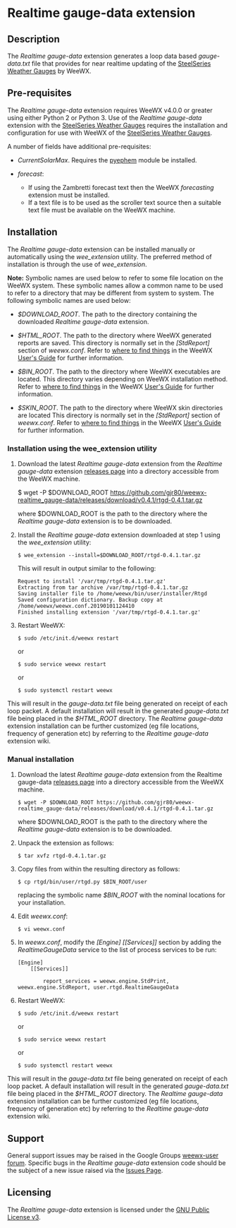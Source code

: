 # Realtime gauge-data extension #

## Description ##

The *Realtime gauge-data* extension generates a loop data based *gauge-data.txt* file that provides for near realtime updating of the [SteelSeries Weather Gauges](https://github.com/mcrossley/SteelSeries-Weather-Gauges "SteelSeries Weather Gauges on GitHub") by WeeWX.

## Pre-requisites ##

The *Realtime gauge-data* extension requires WeeWX v4.0.0 or greater using either Python 2 or Python 3. Use of the *Realtime gauge-data* extension with the [SteelSeries Weather Gauges](https://github.com/mcrossley/SteelSeries-Weather-Gauges "SteelSeries Weather Gauges on GitHub") requires the installation and configuration for use with WeeWX of the [SteelSeries Weather Gauges](https://github.com/mcrossley/SteelSeries-Weather-Gauges "SteelSeries Weather Gauges on GitHub").

A number of fields have additional pre-requisites:

-   *CurrentSolarMax*. Requires the [pyephem](http://weewx.com/docs/setup.htm "pyephem installation") module be installed.
-   *forecast*:

    -   If using the Zambretti forecast text then the WeeWX *forecasting* extension must be installed.
    -   If a text file is to be used as the scroller text source then a suitable text file must be available on the WeeWX machine.

## Installation ##

The *Realtime gauge-data* extension can be installed manually or automatically using the *wee_extension* utility. The preferred method of installation is through the use of *wee_extension*.

**Note:**   Symbolic names are used below to refer to some file location on the WeeWX system. These symbolic names allow a common name to be used to refer to a directory that may be different from system to system. The following symbolic names are used below:

-   *$DOWNLOAD_ROOT*. The path to the directory containing the downloaded *Realtime gauge-data* extension.

-   *$HTML_ROOT*. The path to the directory where WeeWX generated reports are saved. This directory is normally set in the *[StdReport]* section of *weewx.conf*. Refer to [where to find things](http://weewx.com/docs/usersguide.htm#Where_to_find_things "where to find things") in the WeeWX [User's Guide](http://weewx.com/docs/usersguide.htm "User's Guide to the WeeWX Weather System") for further information.

-   *$BIN_ROOT*. The path to the directory where WeeWX executables are located. This directory varies depending on WeeWX installation method. Refer to [where to find things](http://weewx.com/docs/usersguide.htm#Where_to_find_things "where to find things") in the WeeWX [User's Guide](http://weewx.com/docs/usersguide.htm "User's Guide to the WeeWX Weather System") for further information.

-   *$SKIN_ROOT*. The path to the directory where WeeWX skin directories are located This directory is normally set in the *[StdReport]* section of *weewx.conf*. Refer to [where to find things](http://weewx.com/docs/usersguide.htm#Where_to_find_things "where to find things") in the WeeWX [User's Guide](http://weewx.com/docs/usersguide.htm "User's Guide to the WeeWX Weather System") for further information.

### Installation using the wee_extension utility ###

1.  Download the latest *Realtime gauge-data* extension from the *Realtime gauge-data* extension [releases page](https://github.com/gjr80/weewx-realtime_gauge-data/releases) into a directory accessible from the WeeWX machine.


       $ wget -P $DOWNLOAD_ROOT https://github.com/gjr80/weewx-realtime_gauge-data/releases/download/v0.4.1/rtgd-0.4.1.tar.gz

    where $DOWNLOAD_ROOT is the path to the directory where the *Realtime gauge-data* extension is to be downloaded.

2.  Install the *Realtime gauge-data* extension downloaded at step 1 using the *wee_extension* utility:

        $ wee_extension --install=$DOWNLOAD_ROOT/rtgd-0.4.1.tar.gz

    This will result in output similar to the following:

        Request to install '/var/tmp/rtgd-0.4.1.tar.gz'
        Extracting from tar archive /var/tmp/rtgd-0.4.1.tar.gz
        Saving installer file to /home/weewx/bin/user/installer/Rtgd
        Saved configuration dictionary. Backup copy at /home/weewx/weewx.conf.20190101124410
        Finished installing extension '/var/tmp/rtgd-0.4.1.tar.gz'

3.  Restart WeeWX:

        $ sudo /etc/init.d/weewx restart

    or

        $ sudo service weewx restart
        
    or
    
        $ sudo systemctl restart weewx

This will result in the *gauge-data.txt* file being generated on receipt of each loop packet. A default installation will result in the generated *gauge-data.txt* file being placed in the *$HTML_ROOT* directory. The *Realtime gauge-data* extension installation can be further customized (eg file locations, frequency of generation etc) by referring to the *Realtime gauge-data* extension wiki.

### Manual installation ###

1.  Download the latest *Realtime gauge-data* extension from the Realtime gauge-data [releases page](https://github.com/gjr80/weewx-realtime_gauge-data/releases) into a directory accessible from the WeeWX machine.

        $ wget -P $DOWNLOAD_ROOT https://github.com/gjr80/weewx-realtime_gauge-data/releases/download/v0.4.1/rtgd-0.4.1.tar.gz

    where $DOWNLOAD_ROOT is the path to the directory where the *Realtime gauge-data* extension is to be downloaded.

2.  Unpack the extension as follows:

        $ tar xvfz rtgd-0.4.1.tar.gz

3.  Copy files from within the resulting directory as follows:

        $ cp rtgd/bin/user/rtgd.py $BIN_ROOT/user

    replacing the symbolic name *$BIN_ROOT* with the nominal locations for your installation.

4.  Edit *weewx.conf*:

        $ vi weewx.conf

5.  In *weewx.conf*, modify the *[Engine] [[Services]]* section by adding the *RealtimeGaugeData* service to the list of process services to be run:

        [Engine]
            [[Services]]

                report_services = weewx.engine.StdPrint, weewx.engine.StdReport, user.rtgd.RealtimeGaugeData

6.  Restart WeeWX:

        $ sudo /etc/init.d/weewx restart

    or

        $ sudo service weewx restart

    or

        $ sudo systemctl restart weewx

This will result in the *gauge-data.txt* file being generated on receipt of each loop packet. A default installation will result in the generated *gauge-data.txt* file being placed in the *$HTML_ROOT* directory. The *Realtime gauge-data* extension installation can be further customized (eg file locations, frequency of generation etc) by referring to the *Realtime gauge-data* extension wiki.

## Support ##

General support issues may be raised in the Google Groups [weewx-user forum](https://groups.google.com/group/weewx-user "Google Groups weewx-user forum"). Specific bugs in the *Realtime gauge-data* extension code should be the subject of a new issue raised via the [Issues Page](https://github.com/gjr80/weewx-realtime_gdrt/issues "Realtime gauge-data extension Issues").

## Licensing ##

The *Realtime gauge-data* extension is licensed under the [GNU Public License v3](https://github.com/gjr80/weewx-realtime_gauge-data/blob/master/LICENSE "*Realtime gauge-data* extension License").
